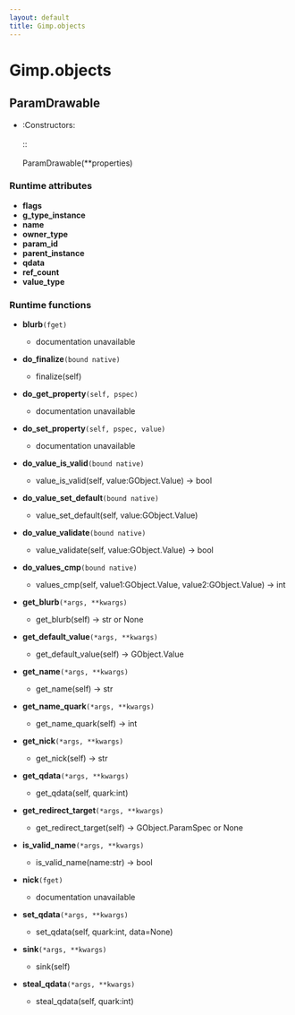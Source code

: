 ```yaml
---
layout: default
title: Gimp.objects
---
```

# Gimp.objects

## ParamDrawable
- :Constructors:<br /><br />::<br /><br />    ParamDrawable(**properties)

### Runtime attributes

- **flags**
- **g_type_instance**
- **name**
- **owner_type**
- **param_id**
- **parent_instance**
- **qdata**
- **ref_count**
- **value_type**

### Runtime functions
- **blurb**`(fget)`
  - documentation unavailable

- **do_finalize**`(bound native)`
  - finalize(self)

- **do_get_property**`(self, pspec)`
  - documentation unavailable

- **do_set_property**`(self, pspec, value)`
  - documentation unavailable

- **do_value_is_valid**`(bound native)`
  - value_is_valid(self, value:GObject.Value) -> bool

- **do_value_set_default**`(bound native)`
  - value_set_default(self, value:GObject.Value)

- **do_value_validate**`(bound native)`
  - value_validate(self, value:GObject.Value) -> bool

- **do_values_cmp**`(bound native)`
  - values_cmp(self, value1:GObject.Value, value2:GObject.Value) -> int

- **get_blurb**`(*args, **kwargs)`
  - get_blurb(self) -> str or None

- **get_default_value**`(*args, **kwargs)`
  - get_default_value(self) -> GObject.Value

- **get_name**`(*args, **kwargs)`
  - get_name(self) -> str

- **get_name_quark**`(*args, **kwargs)`
  - get_name_quark(self) -> int

- **get_nick**`(*args, **kwargs)`
  - get_nick(self) -> str

- **get_qdata**`(*args, **kwargs)`
  - get_qdata(self, quark:int)

- **get_redirect_target**`(*args, **kwargs)`
  - get_redirect_target(self) -> GObject.ParamSpec or None

- **is_valid_name**`(*args, **kwargs)`
  - is_valid_name(name:str) -> bool

- **nick**`(fget)`
  - documentation unavailable

- **set_qdata**`(*args, **kwargs)`
  - set_qdata(self, quark:int, data=None)

- **sink**`(*args, **kwargs)`
  - sink(self)

- **steal_qdata**`(*args, **kwargs)`
  - steal_qdata(self, quark:int)


